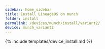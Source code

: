 ```yaml
---
sidebar: home_sidebar
title: Install LineageOS on munch
folder: install
permalink: /devices/munch/install/variant2/
device: munch_variant2
---
```

{% include templates/device_install.md %}
